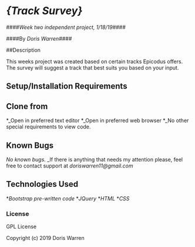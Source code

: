 # _{Track Survey}_

####_Week two independent project, 1/18/19_####

####By _Doris Warren_####

##Description

This weeks project was created based on certain tracks Epicodus offers. The survey will suggest a track that best suits you based on your input.

## Setup/Installation Requirements

## Clone from
*_Open in preferred text editor
*_Open in preferred web browser
*_No other special requirements to view code.

## Known Bugs
_No known bugs._
_If there is anything that needs my attention please, feel free to contact support at _doriswarren11@gmail.com_

## Technologies Used

*_Bootstrap pre-written code_
*_JQuery_
*_HTML_
*_CSS_

### License

GPL License

Copyright (c) 2019 Doris Warren
